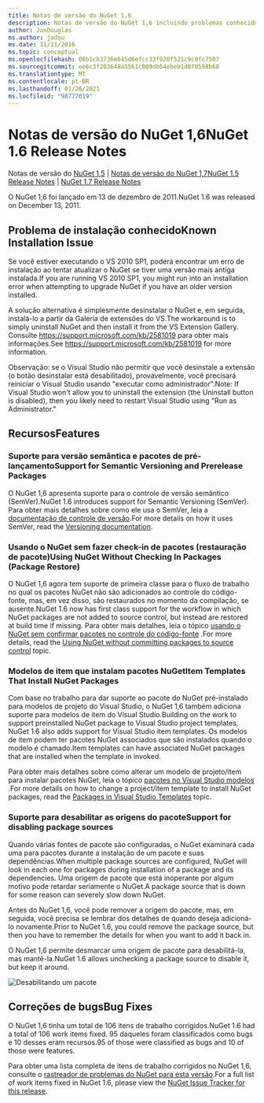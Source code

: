 ```yaml
---
title: Notas de versão do NuGet 1,6
description: Notas de versão do NuGet 1,6 incluindo problemas conhecidos, correções de bugs, recursos adicionados e DCRs.
author: JonDouglas
ms.author: jodou
ms.date: 11/11/2016
ms.topic: conceptual
ms.openlocfilehash: 08b1cb3736e645d6efcc33f920f521c9c0fc7507
ms.sourcegitcommit: ee6c3f203648a5561c809db54ebeb1d0f0598b68
ms.translationtype: MT
ms.contentlocale: pt-BR
ms.lasthandoff: 01/26/2021
ms.locfileid: "98777019"
---
```

 # <a name="nuget-16-release-notes"></a><span data-ttu-id="5ac0a-103">Notas de versão do NuGet 1,6</span><span class="sxs-lookup"><span data-stu-id="5ac0a-103">NuGet 1.6 Release Notes</span></span>

<span data-ttu-id="5ac0a-104">Notas de versão do [NuGet 1,5](../release-notes/nuget-1.5.md)  |  [Notas de versão do NuGet 1,7](../release-notes/nuget-1.7.md)</span><span class="sxs-lookup"><span data-stu-id="5ac0a-104">[NuGet 1.5 Release Notes](../release-notes/nuget-1.5.md) | [NuGet 1.7 Release Notes](../release-notes/nuget-1.7.md)</span></span>

<span data-ttu-id="5ac0a-105">O NuGet 1,6 foi lançado em 13 de dezembro de 2011.</span><span class="sxs-lookup"><span data-stu-id="5ac0a-105">NuGet 1.6 was released on December 13, 2011.</span></span>

## <a name="known-installation-issue"></a><span data-ttu-id="5ac0a-106">Problema de instalação conhecido</span><span class="sxs-lookup"><span data-stu-id="5ac0a-106">Known Installation Issue</span></span>
<span data-ttu-id="5ac0a-107">Se você estiver executando o VS 2010 SP1, poderá encontrar um erro de instalação ao tentar atualizar o NuGet se tiver uma versão mais antiga instalada.</span><span class="sxs-lookup"><span data-stu-id="5ac0a-107">If you are running VS 2010 SP1, you might run into an installation error when attempting to upgrade NuGet if you have an older version installed.</span></span>

<span data-ttu-id="5ac0a-108">A solução alternativa é simplesmente desinstalar o NuGet e, em seguida, instalá-lo a partir da Galeria de extensões do VS.</span><span class="sxs-lookup"><span data-stu-id="5ac0a-108">The workaround is to simply uninstall NuGet and then install it from the VS Extension Gallery.</span></span>  <span data-ttu-id="5ac0a-109">Consulte <https://support.microsoft.com/kb/2581019> para obter mais informações.</span><span class="sxs-lookup"><span data-stu-id="5ac0a-109">See <https://support.microsoft.com/kb/2581019> for more information.</span></span>

<span data-ttu-id="5ac0a-110">Observação: se o Visual Studio não permitir que você desinstale a extensão (o botão desinstalar está desabilitado), provavelmente, você precisará reiniciar o Visual Studio usando "executar como administrador".</span><span class="sxs-lookup"><span data-stu-id="5ac0a-110">Note: If Visual Studio won't allow you to uninstall the extension (the Uninstall button is disabled), then you likely need to restart Visual Studio using "Run as Administrator."</span></span>

## <a name="features"></a><span data-ttu-id="5ac0a-111">Recursos</span><span class="sxs-lookup"><span data-stu-id="5ac0a-111">Features</span></span>

### <a name="support-for-semantic-versioning-and-prerelease-packages"></a><span data-ttu-id="5ac0a-112">Suporte para versão semântica e pacotes de pré-lançamento</span><span class="sxs-lookup"><span data-stu-id="5ac0a-112">Support for Semantic Versioning and Prerelease Packages</span></span>
<span data-ttu-id="5ac0a-113">O NuGet 1,6 apresenta suporte para o controle de versão semântico (SemVer).</span><span class="sxs-lookup"><span data-stu-id="5ac0a-113">NuGet 1.6 introduces support for Semantic Versioning (SemVer).</span></span> <span data-ttu-id="5ac0a-114">Para obter mais detalhes sobre como ele usa o SemVer, leia a [documentação de controle de versão](../create-packages/prerelease-packages.md).</span><span class="sxs-lookup"><span data-stu-id="5ac0a-114">For more details on how it uses SemVer, read the [Versioning documentation](../create-packages/prerelease-packages.md).</span></span>

### <a name="using-nuget-without-checking-in-packages-package-restore"></a><span data-ttu-id="5ac0a-115">Usando o NuGet sem fazer check-in de pacotes (restauração de pacote)</span><span class="sxs-lookup"><span data-stu-id="5ac0a-115">Using NuGet Without Checking In Packages (Package Restore)</span></span>
<span data-ttu-id="5ac0a-116">O NuGet 1,6 agora tem suporte de primeira classe para o fluxo de trabalho no qual os pacotes NuGet não são adicionados ao controle do código-fonte, mas, em vez disso, são restaurados no momento da compilação, se ausente.</span><span class="sxs-lookup"><span data-stu-id="5ac0a-116">NuGet 1.6 now has first class support for the workflow in which NuGet packages are not added to source control, but instead are restored at build time if missing.</span></span> <span data-ttu-id="5ac0a-117">Para obter mais detalhes, leia o tópico [usando o NuGet sem confirmar pacotes no controle do código-fonte](../consume-packages/packages-and-source-control.md) .</span><span class="sxs-lookup"><span data-stu-id="5ac0a-117">For more details, read the [Using NuGet without committing packages to source control](../consume-packages/packages-and-source-control.md) topic.</span></span>

### <a name="item-templates-that-install-nuget-packages"></a><span data-ttu-id="5ac0a-118">Modelos de item que instalam pacotes NuGet</span><span class="sxs-lookup"><span data-stu-id="5ac0a-118">Item Templates That Install NuGet Packages</span></span>
<span data-ttu-id="5ac0a-119">Com base no trabalho para dar suporte ao pacote do NuGet pré-instalado para modelos de projeto do Visual Studio, o NuGet 1,6 também adiciona suporte para modelos de item do Visual Studio.</span><span class="sxs-lookup"><span data-stu-id="5ac0a-119">Building on the work to support preinstalled NuGet package to Visual Studio project templates, NuGet 1.6 also adds support for Visual Studio item templates.</span></span> <span data-ttu-id="5ac0a-120">Os modelos de item podem ter pacotes NuGet associados que são instalados quando o modelo é chamado.</span><span class="sxs-lookup"><span data-stu-id="5ac0a-120">Item templates can have associated NuGet packages that are installed when the template in invoked.</span></span>

<span data-ttu-id="5ac0a-121">Para obter mais detalhes sobre como alterar um modelo de projeto/item para instalar pacotes NuGet, leia o tópico [pacotes no Visual Studio modelos](../visual-studio-extensibility/visual-studio-templates.md) .</span><span class="sxs-lookup"><span data-stu-id="5ac0a-121">For more details on how to change a project/item template to install NuGet packages, read the [Packages in Visual Studio Templates](../visual-studio-extensibility/visual-studio-templates.md) topic.</span></span>

### <a name="support-for-disabling-package-sources"></a><span data-ttu-id="5ac0a-122">Suporte para desabilitar as origens do pacote</span><span class="sxs-lookup"><span data-stu-id="5ac0a-122">Support for disabling package sources</span></span>
<span data-ttu-id="5ac0a-123">Quando várias fontes de pacote são configuradas, o NuGet examinará cada uma para pacotes durante a instalação de um pacote e suas dependências.</span><span class="sxs-lookup"><span data-stu-id="5ac0a-123">When multiple package sources are configured, NuGet will look in each one for packages during installation of a package and its dependencies.</span></span> <span data-ttu-id="5ac0a-124">Uma origem de pacote que está inoperante por algum motivo pode retardar seriamente o NuGet.</span><span class="sxs-lookup"><span data-stu-id="5ac0a-124">A package source that is down for some reason can severely slow down NuGet.</span></span>

<span data-ttu-id="5ac0a-125">Antes do NuGet 1,6, você pode remover a origem do pacote, mas, em seguida, você precisa se lembrar dos detalhes de quando deseja adicioná-lo novamente.</span><span class="sxs-lookup"><span data-stu-id="5ac0a-125">Prior to NuGet 1.6, you could remove the package source, but then you have to remember the details for when you want to add it back in.</span></span>

<span data-ttu-id="5ac0a-126">O NuGet 1,6 permite desmarcar uma origem de pacote para desabilitá-la, mas mantê-la.</span><span class="sxs-lookup"><span data-stu-id="5ac0a-126">NuGet 1.6 allows unchecking a package source to disable it, but keep it around.</span></span>

![Desabilitando um pacote](./media/package-source-with-disabled-source.png)

## <a name="bug-fixes"></a><span data-ttu-id="5ac0a-128">Correções de bugs</span><span class="sxs-lookup"><span data-stu-id="5ac0a-128">Bug Fixes</span></span>
<span data-ttu-id="5ac0a-129">O NuGet 1,6 tinha um total de 106 itens de trabalho corrigidos.</span><span class="sxs-lookup"><span data-stu-id="5ac0a-129">NuGet 1.6 had a total of 106 work items fixed.</span></span> <span data-ttu-id="5ac0a-130">95 daqueles foram classificados como bugs e 10 desses eram recursos.</span><span class="sxs-lookup"><span data-stu-id="5ac0a-130">95 of those were classified as bugs and 10 of those were features.</span></span>

<span data-ttu-id="5ac0a-131">Para obter uma lista completa de itens de trabalho corrigidos no NuGet 1,6, consulte o [rastreador de problemas do NuGet para esta versão](http://nuget.codeplex.com/workitem/list/advanced?keyword=&status=Closed&type=All&priority=All&release=NuGet%201.6&assignedTo=All&component=All&sortField=Votes&sortDirection=Descending&page=0).</span><span class="sxs-lookup"><span data-stu-id="5ac0a-131">For a full list of work items fixed in NuGet 1.6, please view the [NuGet Issue Tracker for this release](http://nuget.codeplex.com/workitem/list/advanced?keyword=&status=Closed&type=All&priority=All&release=NuGet%201.6&assignedTo=All&component=All&sortField=Votes&sortDirection=Descending&page=0).</span></span>
